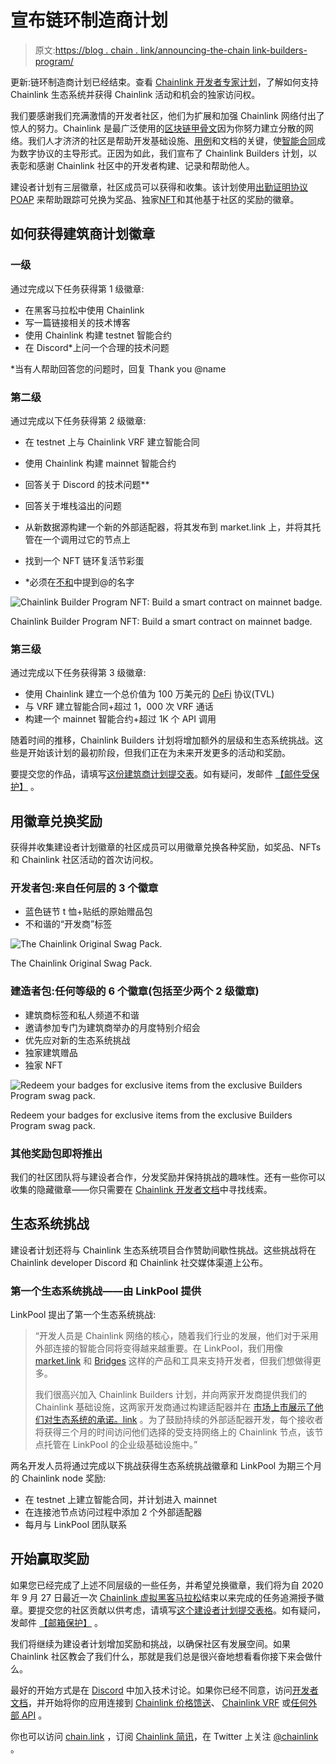 # 宣布链环制造商计划

> 原文:[https://blog . chain . link/announcing-the-chain link-builders-program/](https://blog.chain.link/announcing-the-chainlink-builders-program/)

更新:链环制造商计划已经结束。查看 [Chainlink 开发者专家计划](https://chain.link/developers/experts)，了解如何支持 Chainlink 生态系统并获得 Chainlink 活动和机会的独家访问权。

我们要感谢我们充满激情的开发者社区，他们为扩展和加强 Chainlink 网络付出了惊人的努力。Chainlink 是最广泛使用的[区块链甲骨文](https://chain.link/education/blockchain-oracles)因为你努力建立分散的网络。我们人才济济的社区是帮助开发基础设施、[用例](https://blog.chain.link/44-ways-to-enhance-your-smart-contract-with-chainlink/)和文档的关键，使[智能合同](https://chain.link/education/smart-contracts)成为数字协议的主导形式。正因为如此，我们宣布了 Chainlink Builders 计划，以表彰和感谢 Chainlink 社区中的开发者构建、记录和帮助他人。

建设者计划有三层徽章，社区成员可以获得和收集。该计划使用[出勤证明协议 POAP](https://www.poap.xyz/) 来帮助跟踪可兑换为奖品、独家[NFT](https://chain.link/education/nfts)和其他基于社区的奖励的徽章。

## 如何获得建筑商计划徽章

### 一级

通过完成以下任务获得第 1 级徽章:

*   在黑客马拉松中使用 Chainlink
*   写一篇链接相关的技术博客
*   使用 Chainlink 构建 testnet 智能合约
*   在 Discord*上问一个合理的技术问题

*当有人帮助回答您的问题时，回复 Thank you @name

### 第二级

通过完成以下任务获得第 2 级徽章:

*   在 testnet 上与 Chainlink VRF 建立智能合同
*   使用 Chainlink 构建 mainnet 智能合约
*   回答关于 Discord 的技术问题**
*   回答关于堆栈溢出的问题
*   从新数据源构建一个新的外部适配器，将其发布到 market.link 上，并将其托管在一个调用过它的节点上
*   找到一个 NFT 链环复活节彩蛋

* *必须在[不和](https://discord.gg/DAZDVKda6V)中提到@的名字

![Chainlink Builder Program NFT: Build a smart contract on mainnet badge.](../Images/20d4c6bbe5c6c226a834b80183cc719f.png)

<figcaption id="caption-attachment-409" class="wp-caption-text">Chainlink Builder Program NFT: Build a smart contract on mainnet badge.</figcaption>



### 第三级

通过完成以下任务获得第 3 级徽章:

*   使用 Chainlink 建立一个总价值为 100 万美元的 [DeFi](https://chain.link/education/defi) 协议(TVL)
*   与 VRF 建立智能合同+超过 1，000 次 VRF 通话
*   构建一个 mainnet 智能合约+超过 1K 个 API 调用

随着时间的推移，Chainlink Builders 计划将增加额外的层级和生态系统挑战。这些是开始该计划的最初阶段，但我们正在为未来开发更多的活动和奖励。

要提交您的作品，请填写[这份建筑商计划提交表](https://chainlinkcommunity.typeform.com/to/WSegvnv8)。如有疑问，发邮件 [【邮件受保护】](/cdn-cgi/l/email-protection#f5969a9898809b9c818cb5969d949c9bdb999c9b9e) 。

## 用徽章兑换奖励

获得并收集建设者计划徽章的社区成员可以用徽章兑换各种奖励，如奖品、NFTs 和 Chainlink 社区活动的首次访问权。

### 开发者包:来自任何层的 3 个徽章

*   蓝色链节 t 恤+贴纸的原始赠品包
*   不和谐的“开发商”标签

![The Chainlink Original Swag Pack.](../Images/dd3b36e44f40afce1784b44e28a00c1c.png)

<figcaption id="caption-attachment-410" class="wp-caption-text">The Chainlink Original Swag Pack.</figcaption>



### 建造者包:任何等级的 6 个徽章(包括至少两个 2 级徽章)

*   建筑商标签和私人频道不和谐
*   邀请参加专门为建筑商举办的月度特别介绍会
*   优先应对新的生态系统挑战
*   独家建筑赠品
*   独家 NFT

![Redeem your badges for exclusive items from the exclusive Builders Program swag pack.](../Images/847de6460c87ea536c1c05abd47cda1a.png)

<figcaption id="caption-attachment-411" class="wp-caption-text">Redeem your badges for exclusive items from the exclusive Builders Program swag pack.</figcaption>



### 其他奖励包即将推出

我们的社区团队将与建设者合作，分发奖励并保持挑战的趣味性。还有一些你可以收集的隐藏徽章——你只需要在 [Chainlink 开发者文档](https://docs.chain.link/docs)中寻找线索。

## 生态系统挑战

建设者计划还将与 Chainlink 生态系统项目合作赞助间歇性挑战。这些挑战将在 Chainlink developer Discord 和 Chainlink 社交媒体渠道上公布。

### 第一个生态系统挑战——由 LinkPool 提供

LinkPool 提出了第一个生态系统挑战:

> “开发人员是 Chainlink 网络的核心，随着我们行业的发展，他们对于采用外部连接的智能合同将变得越来越重要。在 LinkPool，我们用像 [market.link](https://market.link/) 和 [Bridges](https://github.com/linkpoolio/bridges) 这样的产品和工具来支持开发者，但我们想做得更多。
> 
> 我们很高兴加入 Chainlink Builders 计划，并向两家开发商提供我们的 Chainlink 基础设施，这两家开发商通过构建适配器并在 [市场上市展示了他们对生态系统的承诺。link](https://market.link/) 。为了鼓励持续的外部适配器开发，每个接收者将获得三个月的时间访问他们选择的受支持网络上的 Chainlink 节点，该节点托管在 LinkPool 的企业级基础设施中。”

两名开发人员将通过完成以下挑战获得生态系统挑战徽章和 LinkPool 为期三个月的 Chainlink node 奖励:

*   在 testnet 上建立智能合同，并计划进入 mainnet
*   在连接池节点访问过程中添加 2 个外部适配器
*   每月与 LinkPool 团队联系

## 开始赢取奖励

如果您已经完成了上述不同层级的一些任务，并希望兑换徽章，我们将为自 2020 年 9 月 27 日最近一次 [Chainlink 虚拟黑客马拉松](https://hack.chain.link/)结束以来完成的任务追溯授予徽章。要提交您的社区贡献以供考虑，请填写[这个建设者计划提交表格](https://chainlinkcommunity.typeform.com/to/WSegvnv8)。如有疑问，发邮件 [【邮箱保护】](/cdn-cgi/l/email-protection#14777b7979617a7d606d54777c757d7a3a787d7a7f) 。

我们将继续为建设者计划增加奖励和挑战，以确保社区有发展空间。如果 Chainlink 社区教会了我们什么，那就是我们总是很兴奋地想看看你接下来会做什么。

最好的开始方式是在 [Discord](https://discordapp.com/invite/aSK4zew) 中加入技术讨论。如果你已经不同意，访问[开发者文档](https://docs.chain.link/)，并开始将你的应用连接到 [Chainlink 价格馈送](https://docs.chain.link/docs/using-chainlink-reference-contracts)、 [Chainlink VRF](https://docs.chain.link/docs/chainlink-vrf) 或[任何外部 API](https://docs.chain.link/docs/request-and-receive-data) 。

你也可以访问 [chain.link](https://chain.link/) ，订阅 [Chainlink 简讯](https://chn.lk/newsletter)，在 Twitter 上关注 [@chainlink](http://www.twitter.com/chainlink) 。